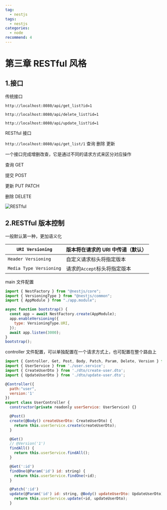 ```yaml
---
tag:
  - nestjs
tags:
  - nestjs
categories:
  - node
recommend: 4
---
```


# 第三章 RESTful 风格

## 1.接口

传统接口

```
http://localhost:8080/api/get_list?id=1

http://localhost:8080/api/delete_list?id=1

http://localhost:8080/api/update_list?id=1
```

RESTful 接口

`http://localhost:8080/api/get_list/1` 查询 删除 更新

一个接口完成增删改查，它是通过不同的请求方式来区分对应操作

查询 GET

提交 POST

更新 PUT PATCH

删除 DELETE

![RESTful](/nest/RESTful.png)

## 2.RESTful 版本控制

一般默认第一种，更加语义化

| `URI Versioning`        | 版本将在请求的 URI 中传递（默认） |
| ----------------------- | --------------------------------- |
| `Header Versioning`     | 自定义请求标头将指定版本          |
| `Media Type Versioning` | 请求的`Accept`标头将指定版本      |

main 文件配置

```js
import { NestFactory } from "@nestjs/core";
import { VersioningType } from "@nestjs/common";
import { AppModule } from "./app.module";

async function bootstrap() {
  const app = await NestFactory.create(AppModule);
  app.enableVersioning({
    type: VersioningType.URI,
  });
  await app.listen(3000);
}
bootstrap();
```

controller 文件配置，可以单独配置在一个请求方式上，也可配置在整个路由上

```js
import { Controller, Get, Post, Body, Patch, Param, Delete, Version } from '@nestjs/common';
import { UserService } from './user.service';
import { CreateUserDto } from './dto/create-user.dto';
import { UpdateUserDto } from './dto/update-user.dto';

@Controller({
  path:"user",
  version:'1'
})
export class UserController {
  constructor(private readonly userService: UserService) {}

  @Post()
  create(@Body() createUserDto: CreateUserDto) {
    return this.userService.create(createUserDto);
  }

  @Get()
  // @Version('1')
  findAll() {
    return this.userService.findAll();
  }

  @Get(':id')
  findOne(@Param('id') id: string) {
    return this.userService.findOne(+id);
  }

  @Patch(':id')
  update(@Param('id') id: string, @Body() updateUserDto: UpdateUserDto) {
    return this.userService.update(+id, updateUserDto);
  }
```
